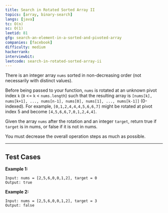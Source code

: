 ```yaml
---
title: Search in Rotated Sorted Array II
topics: [array, binary-search]
langs: [java]
tc: O(n)
sc: O(1)
leetid: 81
gfg: search-an-element-in-a-sorted-and-pivoted-array
companies: [facebook]
difficulty: medium
hackerrank: 
interviewbit: 
leetcode: search-in-rotated-sorted-array-ii
---
```


There is an integer array `nums` sorted in non-decreasing order (not necessarily with distinct values).

Before being passed to your function, 
`nums` is rotated at an unknown pivot index `k` (`0` <= `k` < `nums.length`) 
such that the resulting array is `[nums[k], nums[k+1], ..., nums[n-1], nums[0], nums[1], ..., nums[k-1]]` (0-indexed). 
For example, `[0,1,2,4,4,4,5,6,6,7]` might be rotated at pivot index 5 and become `[4,5,6,6,7,0,1,2,4,4]`.

Given the array `nums` after the rotation and an integer `target`, return true if `target` is in nums, or false if it is not in nums.

You must decrease the overall operation steps as much as possible.

---

## Test Cases

**Example 1:** 
```
Input: nums = [2,5,6,0,0,1,2], target = 0
Output: true
```

**Example 2:** 
```
Input: nums = [2,5,6,0,0,1,2], target = 3
Output: false
```
